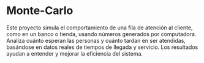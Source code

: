 # Monte-Carlo
Este proyecto simula el comportamiento de una fila de atención al cliente, como en un banco o tienda, usando números generados por computadora. Analiza cuánto esperan las personas y cuánto tardan en ser atendidas, basándose en datos reales de tiempos de llegada y servicio. Los resultados ayudan a entender y mejorar la eficiencia del sistema.
